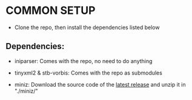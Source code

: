 # COMMON SETUP
* Clone the repo, then install the dependencies listed below

## Dependencies:
* iniparser: Comes with the repo, no need to do anything

* tinyxml2 & stb-vorbis: Comes with the repo as submodules

* miniz: Download the source code of the [latest release](https://github.com/richgel999/miniz/releases) and unzip it in "./miniz/"
